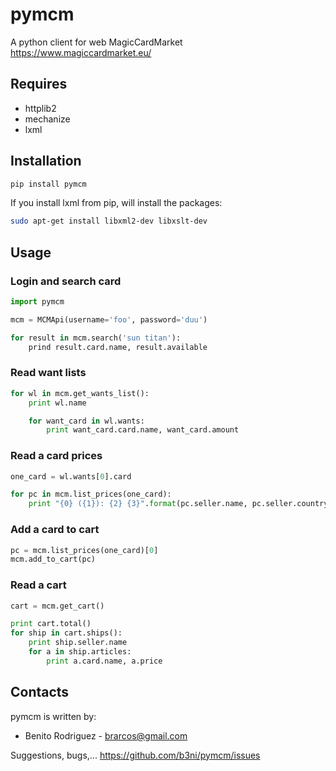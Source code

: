 # pymcm

A python client for web MagicCardMarket https://www.magiccardmarket.eu/

## Requires

  * httplib2
  * mechanize
  * lxml

## Installation

```bash
pip install pymcm
```

If you install lxml from pip, will install the packages:

```bash
sudo apt-get install libxml2-dev libxslt-dev
```

## Usage

### Login and search card

```python
import pymcm

mcm = MCMApi(username='foo', password='duu')

for result in mcm.search('sun titan'):
    prind result.card.name, result.available
```

### Read want lists

```python
for wl in mcm.get_wants_list():
    print wl.name

    for want_card in wl.wants:
        print want_card.card.name, want_card.amount
```

### Read a card prices

```python
one_card = wl.wants[0].card

for pc in mcm.list_prices(one_card):
    print "{0} ({1}): {2} {3}".format(pc.seller.name, pc.seller.country, pc.condition, pc.price)
```

### Add a card to cart

```python
pc = mcm.list_prices(one_card)[0]
mcm.add_to_cart(pc)
```

### Read a cart

```python
cart = mcm.get_cart()

print cart.total()
for ship in cart.ships():
    print ship.seller.name
    for a in ship.articles:
        print a.card.name, a.price
```

## Contacts

pymcm is written by:

* Benito Rodriguez - brarcos@gmail.com

Suggestions, bugs,... https://github.com/b3ni/pymcm/issues
